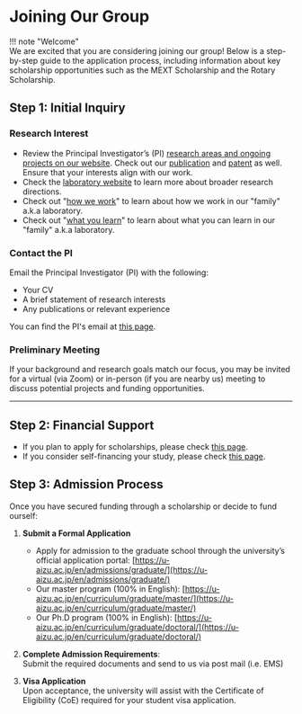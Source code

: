 

# Joining Our Group

!!! note "Welcome"  
    We are excited that you are considering joining our group! Below is a step-by-step guide to the application process, including information about key scholarship opportunities such as the MEXT Scholarship and the Rotary Scholarship.

## Step 1: Initial Inquiry
### Research Interest
- Review the Principal Investigator’s (PI) [research areas and ongoing projects on our website](research.md). Check out our [publication](pub.md) and [patent](patent.md) as well. Ensure that your interests align with our work.
- Check the [laboratory website](https://web-ext.u-aizu.ac.jp/misc/neuro-eng/) to learn more about broader research directions. 
- Check out "[how we work](howwework.md)" to learn about how we work in our "family" a.k.a laboratory.
- Check out "[what you learn](whaatyoulearn.md)" to learn about what you can learn in our "family" a.k.a laboratory.

### Contact the PI
Email the Principal Investigator (PI) with the following:

- Your CV
- A brief statement of research interests
- Any publications or relevant experience

You can find the PI's email at [this page](contact.md).

### Preliminary Meeting

If your background and research goals match our focus, you may be invited for a virtual (via Zoom) or in-person (if you are nearby us) meeting to discuss potential projects and funding opportunities.

---

## Step 2: Financial Support

- If you plan to apply for scholarships, please check [this page](scholarship.md).
- If you consider self-financing your study, please check  [this page](tara.md).

## Step 3: Admission Process

Once you have secured funding through a scholarship or decide to fund ourself:

1. **Submit a Formal Application**  
    - Apply for admission to the graduate school through the university’s official application portal: [https://u-aizu.ac.jp/en/admissions/graduate/](https://u-aizu.ac.jp/en/admissions/graduate/)
    - Our master program (100% in English): [https://u-aizu.ac.jp/en/curriculum/graduate/master/](https://u-aizu.ac.jp/en/curriculum/graduate/master/)
    - Our Ph.D program (100% in English): [https://u-aizu.ac.jp/en/curriculum/graduate/doctoral/](https://u-aizu.ac.jp/en/curriculum/graduate/doctoral/)

2. **Complete Admission Requirements**:  
   Submit the required documents and send to us via post mail (i.e. EMS)

3. **Visa Application**  
   Upon acceptance, the university will assist with the Certificate of Eligibility (CoE) required for your student visa application.

